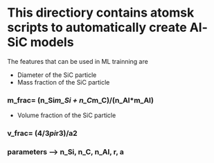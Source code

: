# This directiory contains atomsk scripts to automatically create Al-SiC models

The features that can be used in ML trainning are

* Diameter of the SiC particle
* Mass fraction of the SiC particle
### m_frac= (n_Si*m_Si + n_C*m_C)/(n_Al*m_Al)
* Volume fraction of the SiC particle
### v_frac= (4/3*pi*r**3)/a**2
### parameters --> n_Si, n_C, n_Al, r, a

